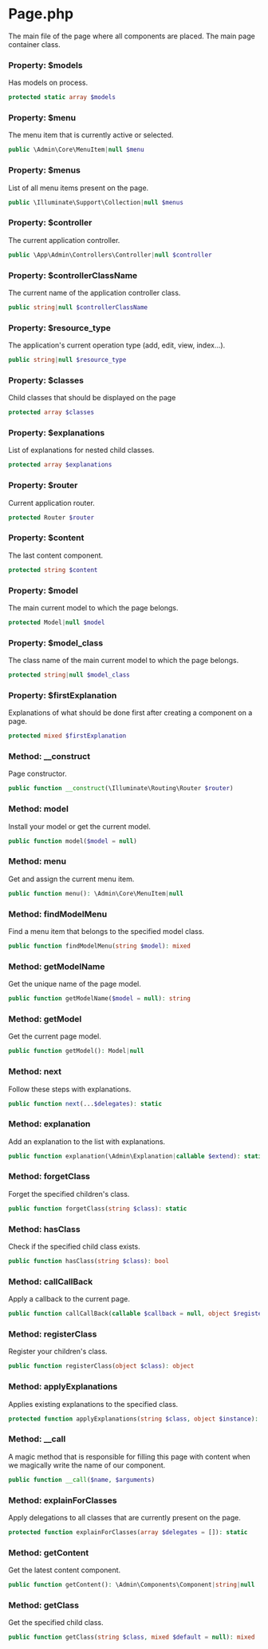 # Page.php

The main file of the page where all components are placed. 
The main page container class.

### Property: $models
Has models on process.
```php
protected static array $models
```

### Property: $menu
The menu item that is currently active or selected.
```php
public \Admin\Core\MenuItem|null $menu
```

### Property: $menus
List of all menu items present on the page.
```php
public \Illuminate\Support\Collection|null $menus
```

### Property: $controller
The current application controller.
```php
public \App\Admin\Controllers\Controller|null $controller
```

### Property: $controllerClassName
The current name of the application controller class.
```php
public string|null $controllerClassName
```

### Property: $resource_type
The application's current operation type (add, edit, view, index...).
```php
public string|null $resource_type
```

### Property: $classes
Child classes that should be displayed on the page
```php
protected array $classes
```

### Property: $explanations
List of explanations for nested child classes.
```php
protected array $explanations
```

### Property: $router
Current application router.
```php
protected Router $router
```

### Property: $content
The last content component.
```php
protected string $content
```

### Property: $model
The main current model to which the page belongs.
```php
protected Model|null $model
```

### Property: $model_class
The class name of the main current model to which the page belongs.
```php
protected string|null $model_class
```

### Property: $firstExplanation
Explanations of what should be done first after creating a component on a page.
```php
protected mixed $firstExplanation
```

### Method: __construct
Page constructor.
```php
public function __construct(\Illuminate\Routing\Router $router)
```

### Method: model
Install your model or get the current model.
```php
public function model($model = null)
```

### Method: menu
Get and assign the current menu item.
```php
public function menu(): \Admin\Core\MenuItem|null
```

### Method: findModelMenu
Find a menu item that belongs to the specified model class.
```php
public function findModelMenu(string $model): mixed
```

### Method: getModelName
Get the unique name of the page model.
```php
public function getModelName($model = null): string
```

### Method: getModel
Get the current page model.
```php
public function getModel(): Model|null
```

### Method: next
Follow these steps with explanations.
```php
public function next(...$delegates): static
```

### Method: explanation
Add an explanation to the list with explanations.
```php
public function explanation(\Admin\Explanation|callable $extend): static
```

### Method: forgetClass
Forget the specified children's class.
```php
public function forgetClass(string $class): static
```

### Method: hasClass
Check if the specified child class exists.
```php
public function hasClass(string $class): bool
```

### Method: callCallBack
Apply a callback to the current page.
```php
public function callCallBack(callable $callback = null, object $registerBefore = null): static
```

### Method: registerClass
Register your children's class.
```php
public function registerClass(object $class): object
```

### Method: applyExplanations
Applies existing explanations to the specified class.
```php
protected function applyExplanations(string $class, object $instance): void
```

### Method: __call
A magic method that is responsible for filling this page with content when we magically write the name of our component.
```php
public function __call($name, $arguments)
```

### Method: explainForClasses
Apply delegations to all classes that are currently present on the page.
```php
protected function explainForClasses(array $delegates = []): static
```

### Method: getContent
Get the latest content component.
```php
public function getContent(): \Admin\Components\Component|string|null
```

### Method: getClass
Get the specified child class.
```php
public function getClass(string $class, mixed $default = null): mixed
```
